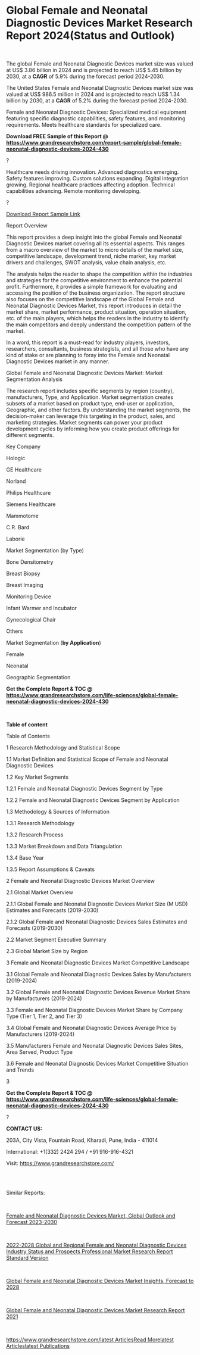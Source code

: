 <h1>Global Female and Neonatal Diagnostic Devices Market Research Report 2024(Status and Outlook)</h1><br/><p>The global Female and Neonatal Diagnostic Devices market size was valued at US$ 3.86 billion in 2024 and is projected to reach US$ 5.45 billion by 2030, at a <strong>CAGR</strong> of 5.9% during the forecast period 2024-2030.</p>
 
 
 
 <p>The United States Female and Neonatal Diagnostic Devices market size was valued at US$ 986.5 million in 2024 and is projected to reach US$ 1.34 billion by 2030, at a <strong>CAGR</strong> of 5.2% during the forecast period 2024-2030.</p>
 
 
 
 <p>Female and Neonatal Diagnostic Devices: Specialized medical equipment featuring specific diagnostic capabilities, safety features, and monitoring requirements. Meets healthcare standards for specialized care.</p>
 
 
 
 <div><b>Download FREE Sample of this Report @ <a href="https://www.grandresearchstore.com/report-sample/global-female-neonatal-diagnostic-devices-2024-430">https://www.grandresearchstore.com/report-sample/global-female-neonatal-diagnostic-devices-2024-430</a></b></div>
 
 
 
 <p>? </p>
 
 
 
 <p>Healthcare needs driving innovation. Advanced diagnostics emerging. Safety features improving. Custom solutions expanding. Digital integration growing. Regional healthcare practices affecting adoption. Technical capabilities advancing. Remote monitoring developing.</p>
 
 
 
 <p>? </p>
 
 
 
 <p><a href="https://www.grandresearchstore.com/mr-admin/report-sample/global-female-neonatal-diagnostic-devices-2024-430">Download Report Sample Link</a></p>
 
 
 
 <p>Report Overview</p>
 
 
 
 <p>This report provides a deep insight into the global Female and Neonatal Diagnostic Devices market covering all its essential aspects. This ranges from a macro overview of the market to micro details of the market size, competitive landscape, development trend, niche market, key market drivers and challenges, SWOT analysis, value chain analysis, etc.</p>
 
 
 
 <p>The analysis helps the reader to shape the competition within the industries and strategies for the competitive environment to enhance the potential profit. Furthermore, it provides a simple framework for evaluating and accessing the position of the business organization. The report structure also focuses on the competitive landscape of the Global Female and Neonatal Diagnostic Devices Market, this report introduces in detail the market share, market performance, product situation, operation situation, etc. of the main players, which helps the readers in the industry to identify the main competitors and deeply understand the competition pattern of the market.</p>
 
 
 
 <p>In a word, this report is a must-read for industry players, investors, researchers, consultants, business strategists, and all those who have any kind of stake or are planning to foray into the Female and Neonatal Diagnostic Devices market in any manner.</p>
 
 
 
 <p>Global Female and Neonatal Diagnostic Devices Market: Market Segmentation Analysis</p>
 
 
 
 <p>The research report includes specific segments by region (country), manufacturers, Type, and Application. Market segmentation creates subsets of a market based on product type, end-user or application, Geographic, and other factors. By understanding the market segments, the decision-maker can leverage this targeting in the product, sales, and marketing strategies. Market segments can power your product development cycles by informing how you create product offerings for different segments.</p>
 
 
 
 <p>Key Company</p>
 
 
 
 <p>Hologic</p>
 
 
 
 <p>GE Healthcare</p>
 
 
 
 <p>Norland</p>
 
 
 
 <p>Philips Healthcare</p>
 
 
 
 <p>Siemens Healthcare</p>
 
 
 
 <p>Mammotome</p>
 
 
 
 <p>C.R. Bard</p>
 
 
 
 <p>Laborie</p>
 
 
 
 <p>Market Segmentation (by Type)</p>
 
 
 
 <p>Bone Densitometry</p>
 
 
 
 <p>Breast Biopsy</p>
 
 
 
 <p>Breast Imaging</p>
 
 
 
 <p>Monitoring Device</p>
 
 
 
 <p>Infant Warmer and Incubator</p>
 
 
 
 <p>Gynecological Chair</p>
 
 
 
 <p>Others</p>
 
 
 
 <p>Market Segmentation (<strong>by Application</strong>)</p>
 
 
 
 <p>Female</p>
 
 
 
 <p>Neonatal</p>
 
 
 
 <p>Geographic Segmentation</p>
 
 
 
 <div><b>Get the Complete Report & TOC @ <a href="https://www.grandresearchstore.com/life-sciences/global-female-neonatal-diagnostic-devices-2024-430">https://www.grandresearchstore.com/life-sciences/global-female-neonatal-diagnostic-devices-2024-430</a></b></div>
 
 
 
 <p><br />
 
 <b>Table of content</b></p>
 
 
 
 <p>Table of Contents<br />
 
 1 Research Methodology and Statistical Scope<br />
 
 1.1 Market Definition and Statistical Scope of Female and Neonatal Diagnostic Devices<br />
 
 1.2 Key Market Segments<br />
 
 1.2.1 Female and Neonatal Diagnostic Devices Segment by Type<br />
 
 1.2.2 Female and Neonatal Diagnostic Devices Segment by Application<br />
 
 1.3 Methodology & Sources of Information<br />
 
 1.3.1 Research Methodology<br />
 
 1.3.2 Research Process<br />
 
 1.3.3 Market Breakdown and Data Triangulation<br />
 
 1.3.4 Base Year<br />
 
 1.3.5 Report Assumptions & Caveats<br />
 
 2 Female and Neonatal Diagnostic Devices Market Overview<br />
 
 2.1 Global Market Overview<br />
 
 2.1.1 Global Female and Neonatal Diagnostic Devices Market Size (M USD) Estimates and Forecasts (2019-2030)<br />
 
 2.1.2 Global Female and Neonatal Diagnostic Devices Sales Estimates and Forecasts (2019-2030)<br />
 
 2.2 Market Segment Executive Summary<br />
 
 2.3 Global Market Size by Region<br />
 
 3 Female and Neonatal Diagnostic Devices Market Competitive Landscape<br />
 
 3.1 Global Female and Neonatal Diagnostic Devices Sales by Manufacturers (2019-2024)<br />
 
 3.2 Global Female and Neonatal Diagnostic Devices Revenue Market Share by Manufacturers (2019-2024)<br />
 
 3.3 Female and Neonatal Diagnostic Devices Market Share by Company Type (Tier 1, Tier 2, and Tier 3)<br />
 
 3.4 Global Female and Neonatal Diagnostic Devices Average Price by Manufacturers (2019-2024)<br />
 
 3.5 Manufacturers Female and Neonatal Diagnostic Devices Sales Sites, Area Served, Product Type<br />
 
 3.6 Female and Neonatal Diagnostic Devices Market Competitive Situation and Trends<br />
 
 3</p>
 
 
 
 <div><b>Get the Complete Report & TOC @ <a href="https://www.grandresearchstore.com/life-sciences/global-female-neonatal-diagnostic-devices-2024-430">https://www.grandresearchstore.com/life-sciences/global-female-neonatal-diagnostic-devices-2024-430</a></b></div>
 
 
 
 <p>? </p>
 
 
 
 <p><b>CONTACT US:</b><br />
 
 203A, City Vista, Fountain Road, Kharadi, Pune, India - 411014<br />
 
 International: +1(332) 2424 294 / +91 916-916-4321<br />
 
 Visit: <a href="https://www.grandresearchstore.com/">https://www.grandresearchstore.com/</a><br />
 
 <br />
 
 <br />
 
 Similar Reports:<br />
 
 <br />
 
 <a href="https://www.grandresearchstore.com/life-sciences/global-female-neonatal-diagnostic-devices-forecast-2023-2030-195">Female and Neonatal Diagnostic Devices Market, Global Outlook and Forecast 2023-2030</a><br />
 
 <br />
 
 <a href="https://www.grandresearchstore.com/life-sciences/global-regional-female-neonatal-diagnostic-devices-2022-2028-106">2022-2028 Global and Regional Female and Neonatal Diagnostic Devices Industry Status and Prospects Professional Market Research Report Standard Version</a><br />
 
 <br />
 
 <a href="https://www.grandresearchstore.com/life-sciences/global-female-neonatal-diagnostic-devices-2028-129">Global Female and Neonatal Diagnostic Devices Market Insights, Forecast to 2028</a><br />
 
 <br />
 
 <a href="https://www.grandresearchstore.com/life-sciences/global-female-neonatal-diagnostic-devices-2021-676">Global Female and Neonatal Diagnostic Devices Market Research Report 2021</a><br />
 
 <br />
 
 <a href="https://gyeongbokgung.com">https://www.grandresearchstore.com/</a><a href="https://hallyeomaritime.com">latest Articles</a><a href="https://jingwansa.com">Read More</a><a href="https://nguoiviet.jp/">latest Articles</a><a href="https://www.intelmarketresearch.com/">latest Publications</a></p>